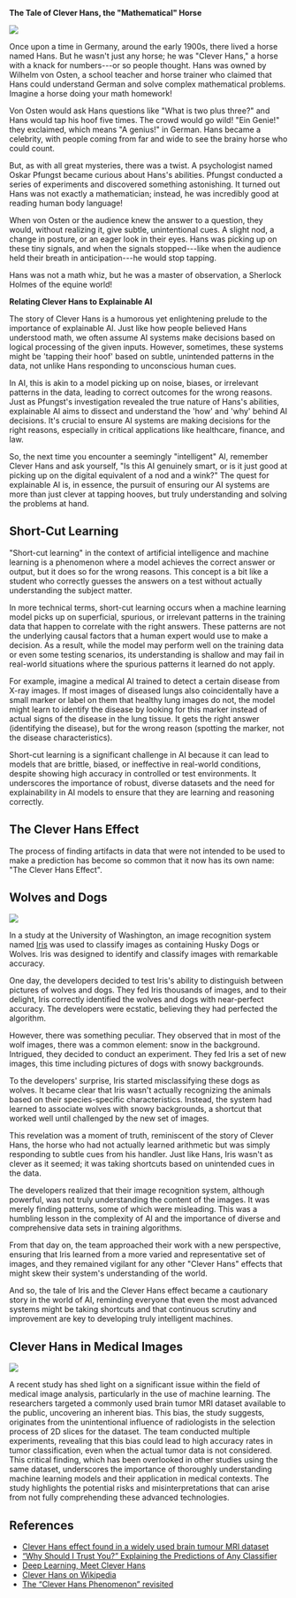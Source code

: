 **The Tale of Clever Hans, the "Mathematical" Horse**

![](../img/clever-hans.md.jpeg)

Once upon a time in Germany, around the early 1900s, there lived a horse named Hans. But he wasn't just any horse; he was "Clever Hans," a horse with a knack for numbers---or so people thought. Hans was owned by Wilhelm von Osten, a school teacher and horse trainer who claimed that Hans could understand German and solve complex mathematical problems. Imagine a horse doing your math homework!

Von Osten would ask Hans questions like "What is two plus three?" and Hans would tap his hoof five times. The crowd would go wild! "Ein Genie!" they exclaimed, which means "A genius!" in German. Hans became a celebrity, with people coming from far and wide to see the brainy horse who could count.

But, as with all great mysteries, there was a twist. A psychologist named Oskar Pfungst became curious about Hans's abilities. Pfungst conducted a series of experiments and discovered something astonishing. It turned out Hans was not exactly a mathematician; instead, he was incredibly good at reading human body language!

When von Osten or the audience knew the answer to a question, they would, without realizing it, give subtle, unintentional cues. A slight nod, a change in posture, or an eager look in their eyes. Hans was picking up on these tiny signals, and when the signals stopped---like when the audience held their breath in anticipation---he would stop tapping.

Hans was not a math whiz, but he was a master of observation, a Sherlock Holmes of the equine world!

**Relating Clever Hans to Explainable AI**

The story of Clever Hans is a humorous yet enlightening prelude to the importance of explainable AI. Just like how people believed Hans understood math, we often assume AI systems make decisions based on logical processing of the given inputs. However, sometimes, these systems might be 'tapping their hoof' based on subtle, unintended patterns in the data, not unlike Hans responding to unconscious human cues.

In AI, this is akin to a model picking up on noise, biases, or irrelevant patterns in the data, leading to correct outcomes for the wrong reasons. Just as Pfungst's investigation revealed the true nature of Hans's abilities, explainable AI aims to dissect and understand the 'how' and 'why' behind AI decisions. It's crucial to ensure AI systems are making decisions for the right reasons, especially in critical applications like healthcare, finance, and law.

So, the next time you encounter a seemingly "intelligent" AI, remember Clever Hans and ask yourself, "Is this AI genuinely smart, or is it just good at picking up on the digital equivalent of a nod and a wink?" The quest for explainable AI is, in essence, the pursuit of ensuring our AI systems are more than just clever at tapping hooves, but truly understanding and solving the problems at hand.

## Short-Cut Learning

"Short-cut learning" in the context of artificial intelligence and machine learning is a phenomenon where a model achieves the correct answer or output, but it does so for the wrong reasons. This concept is a bit like a student who correctly guesses the answers on a test without actually understanding the subject matter.

In more technical terms, short-cut learning occurs when a machine learning model picks up on superficial, spurious, or irrelevant patterns in the training data that happen to correlate with the right answers. These patterns are not the underlying causal factors that a human expert would use to make a decision. As a result, while the model may perform well on the training data or even some testing scenarios, its understanding is shallow and may fail in real-world situations where the spurious patterns it learned do not apply.

For example, imagine a medical AI trained to detect a certain disease from X-ray images. If most images of diseased lungs also coincidentally have a small marker or label on them that healthy lung images do not, the model might learn to identify the disease by looking for this marker instead of actual signs of the disease in the lung tissue. It gets the right answer (identifying the disease), but for the wrong reason (spotting the marker, not the disease characteristics).

Short-cut learning is a significant challenge in AI because it can lead to models that are brittle, biased, or ineffective in real-world conditions, despite showing high accuracy in controlled or test environments. It underscores the importance of robust, diverse datasets and the need for explainability in AI models to ensure that they are learning and reasoning correctly.

## The Clever Hans Effect

The process of finding artifacts in data that were not
intended to be used to make a prediction has become so
common that it now has its own name: "The Clever Hans Effect".

## Wolves and Dogs

![](../img/husky-vs-wolf.png)

In a study at the University of Washington, an image recognition system named [Iris](https://rad.washington.edu/research/equipment/image-research-and-informatics-server-iris/) was used to
classify images as containing Husky Dogs or Wolves. Iris was designed to identify and classify images with remarkable accuracy.

One day, the developers decided to test Iris's ability to distinguish between pictures of wolves and dogs. They fed Iris thousands of images, and to their delight, Iris correctly identified the wolves and dogs with near-perfect accuracy. The developers were ecstatic, believing they had perfected the algorithm.

However, there was something peculiar. They observed that in most of the wolf images, there was a common element: snow in the background. Intrigued, they decided to conduct an experiment. They fed Iris a set of new images, this time including pictures of dogs with snowy backgrounds.

To the developers' surprise, Iris started misclassifying these dogs as wolves. It became clear that Iris wasn't actually recognizing the animals based on their species-specific characteristics. Instead, the system had learned to associate wolves with snowy backgrounds, a shortcut that worked well until challenged by the new set of images.

This revelation was a moment of truth, reminiscent of the story of Clever Hans, the horse who had not actually learned arithmetic but was simply responding to subtle cues from his handler. Just like Hans, Iris wasn't as clever as it seemed; it was taking shortcuts based on unintended cues in the data.

The developers realized that their image recognition system, although powerful, was not truly understanding the content of the images. It was merely finding patterns, some of which were misleading. This was a humbling lesson in the complexity of AI and the importance of diverse and comprehensive data sets in training algorithms.

From that day on, the team approached their work with a new perspective, ensuring that Iris learned from a more varied and representative set of images, and they remained vigilant for any other "Clever Hans" effects that might skew their system's understanding of the world.

And so, the tale of Iris and the Clever Hans effect became a cautionary story in the world of AI, reminding everyone that even the most advanced systems might be taking shortcuts and that continuous scrutiny and improvement are key to developing truly intelligent machines.

## Clever Hans in Medical Images

![](../img/clever-hans-in-xrays.png)

A recent study has shed light on a significant issue within the field of medical image analysis, particularly in the use of machine learning. The researchers targeted a commonly used brain tumor MRI dataset available to the public, uncovering an inherent bias. This bias, the study suggests, originates from the unintentional influence of radiologists in the selection process of 2D slices for the dataset. The team conducted multiple experiments, revealing that this bias could lead to high accuracy rates in tumor classification, even when the actual tumor data is not considered. This critical finding, which has been overlooked in other studies using the same dataset, underscores the importance of thoroughly understanding machine learning models and their application in medical contexts. The study highlights the potential risks and misinterpretations that can arise from not fully comprehending these advanced technologies.

## References

* [Clever Hans effect found in a widely used brain tumour MRI dataset](https://www.sciencedirect.com/science/article/pii/S1361841522000214)
* [“Why Should I Trust You?” Explaining the Predictions of Any Classifier](https://arxiv.org/pdf/1602.04938.pdf)
* [Deep Learning, Meet Clever Hans](https://towardsdatascience.com/deep-learning-meet-clever-hans-3576144dc5a9)
* [Clever Hans on Wikipedia](https://en.wikipedia.org/wiki/Clever_Hans)
* [The “Clever Hans Phenomenon” revisited](https://www.ncbi.nlm.nih.gov/pmc/articles/PMC3921203/)